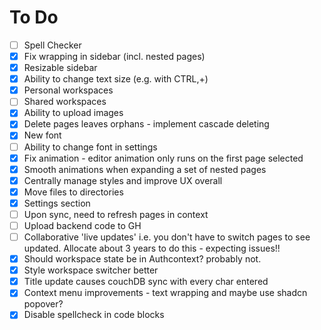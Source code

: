 # To Do
- [ ] Spell Checker
- [X] Fix wrapping in sidebar (incl. nested pages)
- [X] Resizable sidebar
- [X] Ability to change text size (e.g. with CTRL,+)
- [X] Personal workspaces
- [ ] Shared workspaces
- [X] Ability to upload images
- [X] Delete pages leaves orphans - implement cascade deleting
- [X] New font
- [ ] Ability to change font in settings
- [X] Fix animation - editor animation only runs on the first page selected
- [X] Smooth animations when expanding a set of nested pages
- [X] Centrally manage styles and improve UX overall
- [X] Move files to directories
- [X] Settings section
- [ ] Upon sync, need to refresh pages in context
- [ ] Upload backend code to GH
- [ ] Collaborative 'live updates' i.e. you don't have to switch pages to see updated. Allocate about 3 years to do this - expecting issues!!
- [X] Should workspace state be in Authcontext? probably not.
- [X] Style workspace switcher better
- [X] Title update causes couchDB sync with every char entered
- [X] Context menu improvements - text wrapping and maybe use shadcn popover?
- [X] Disable spellcheck in code blocks
